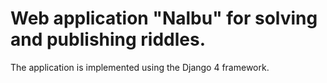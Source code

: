 # Web application "Nalbu" for solving and publishing riddles.

The application is implemented using the Django 4 framework.
